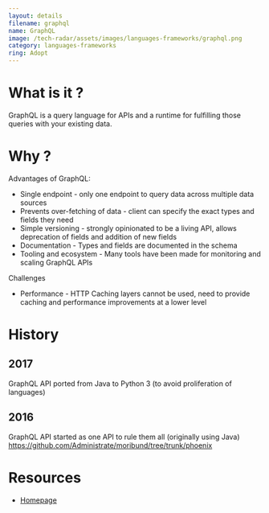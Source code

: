 ```yaml
---
layout: details
filename: graphql
name: GraphQL
image: /tech-radar/assets/images/languages-frameworks/graphql.png
category: languages-frameworks
ring: Adopt
---
```


# What is it ?
GraphQL is a query language for APIs and a runtime for fulfilling those queries with your existing data.

# Why ?
Advantages of GraphQL:
- Single endpoint - only one endpoint to query data across multiple data sources
- Prevents over-fetching of data - client can specify the exact types and fields they need
- Simple versioning - strongly opinionated to be a living API, allows deprecation of fields and addition of new fields
- Documentation - Types and fields are documented in the schema 
- Tooling and ecosystem - Many tools have been made for monitoring and scaling GraphQL APIs

Challenges
- Performance - HTTP Caching layers cannot be used, need to provide caching and performance improvements at a lower level

# History
## 2017
GraphQL API ported from Java to Python 3 (to avoid proliferation of languages)

## 2016
GraphQL API started as one API to rule them all (originally using Java) https://github.com/Administrate/moribund/tree/trunk/phoenix

# Resources
- [Homepage](https://graphql.org/)

